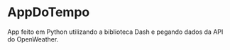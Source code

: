 # AppDoTempo
App feito em Python utilizando a biblioteca Dash e pegando dados da API do OpenWeather.
